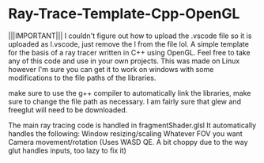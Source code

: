 # Ray-Trace-Template-Cpp-OpenGL
|||IMPORTANT||| I couldn't figure out how to upload the .vscode file so it is uploaded as l.vscode, just remove the l from the file lol.
A simple template for the basis of a ray tracer written in C++ using OpenGL. Feel free to take any of this code and use in your own projects. This was made on Linux however I'm sure you can get it to work on windows with some modifications to the file paths of the libraries. 

make sure to use the g++ compiler to automatically link the libraries, make sure to change the file path as necessary. I am fairly sure that glew and freeglut will need to be downloaded.

The main ray tracing code is handled in fragmentShader.glsl
It automatically handles the following:
  Window resizing/scaling
  Whatever FOV you want
  Camera movement/rotation (Uses WASD QE. A bit choppy due to the way glut handles inputs, too lazy to fix it)
  
